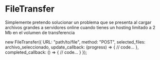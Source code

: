 # FileTransfer
Simplemente pretendo solucionar un problema que se presenta al cargar archivos grandes a servidores online cuando tienes un hosting limitado a 2 Mb en el volumen de transferencia


new FileTransfer({
  URL: "path/to/file",
  method: "POST",
  selected_files: archivo_seleccionado,
  update_callback: (progress) => {
      // code...
  },
  completed_callback: () => {
      // code...
  }
});
